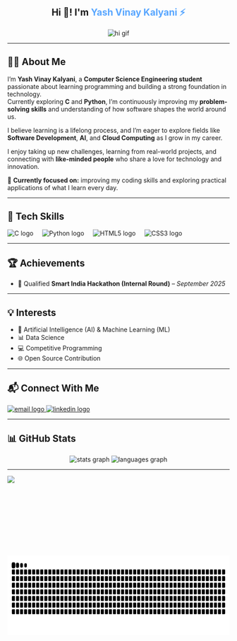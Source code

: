 <div align="center">
  <h2>Hi 👋! I'm <span style="color:#58a6ff;">Yash Vinay Kalyani ⚡</span></h2>
  <img src="https://i.imgflip.com/65efzo.gif" height="100" alt="hi gif" />
</div>

---

## 👨‍💻 About Me  
I’m **Yash Vinay Kalyani**, a **Computer Science Engineering student** passionate about learning programming and building a strong foundation in technology.  
Currently exploring **C** and **Python**, I’m continuously improving my **problem-solving skills** and understanding of how software shapes the world around us.  

I believe learning is a lifelong process, and I’m eager to explore fields like **Software Development**, **AI**, and **Cloud Computing** as I grow in my career.  

I enjoy taking up new challenges, learning from real-world projects, and connecting with **like-minded people** who share a love for technology and innovation.  

🚀 **Currently focused on:** improving my coding skills and exploring practical applications of what I learn every day.

---

## 🧠 Tech Skills  
<div align="left">
  <img src="https://cdn.jsdelivr.net/gh/devicons/devicon/icons/c/c-original.svg" height="40" alt="C logo" title="C Language"  />
  <img width="12" />
  <img src="https://cdn.jsdelivr.net/gh/devicons/devicon/icons/python/python-original.svg" height="40" alt="Python logo" title="Python"  />
  <img width="12" />
  <img src="https://cdn.jsdelivr.net/gh/devicons/devicon/icons/html5/html5-original.svg" height="40" alt="HTML5 logo" title="HTML5"  />
  <img width="12" />
  <img src="https://cdn.jsdelivr.net/gh/devicons/devicon/icons/css3/css3-original.svg" height="40" alt="CSS3 logo" title="CSS3"  />
</div>

---

## 🏆 Achievements  
- 🥇 Qualified **Smart India Hackathon (Internal Round)** – *September 2025*

---

## 💡 Interests  
- 🤖 Artificial Intelligence (AI) & Machine Learning (ML)  
- 📊 Data Science  
- 💻 Competitive Programming  
- 🌐 Open Source Contribution  

---

## 📬 Connect With Me  
<div align="left">
  <a href="mailto:howbow4305@gmail.com" target="_blank">
    <img src="https://img.shields.io/static/v1?message=Email&logo=gmail&label=&color=D14836&logoColor=white&labelColor=&style=for-the-badge" height="35" alt="email logo"  />
  </a>
  <a href="https://www.linkedin.com/in/yash-vinay-kalyani-a6799a382" target="_blank">
    <img src="https://img.shields.io/static/v1?message=LinkedIn&logo=linkedin&label=&color=0077B5&logoColor=white&labelColor=&style=for-the-badge" height="35" alt="linkedin logo"  />
  </a>
</div>

---

## 📊 GitHub Stats  
<div align="center">
  <img src="https://github-readme-stats.vercel.app/api?username=Yash4305d-y&hide_title=false&hide_rank=false&show_icons=true&include_all_commits=true&count_private=true&disable_animations=false&theme=dracula&locale=en&hide_border=false" height="150" alt="stats graph"  />
  <img src="https://github-readme-stats.vercel.app/api/top-langs?username=Yash4305d-y&locale=en&hide_title=false&layout=compact&card_width=320&langs_count=4&theme=dracula&hide_border=false" height="150" alt="languages graph"  />
</div>

---

<div align="center">
  <img align="left" height="180" src="https://media3.giphy.com/media/v1.Y2lkPTc5MGI3NjExZGxvbXVvcXJvYjBmNGx0eWc3dmNjbmZ0MG92bW43OG96Y2M0dnM4eiZlcD12MV9pbnRlcm5hbF9naWZfYnlfaWQmY3Q9Zw/78XCFBGOlS6keY1Bil/giphy.gif"  />
  <img align="right" src="https://raw.githubusercontent.com/Yash4305d-y/Yash4305d-y/output/snake.svg" alt="Snake animation" height="180" />
</div>

<br clear="both">
